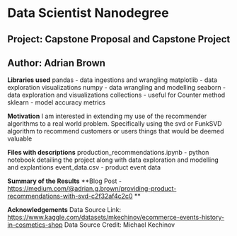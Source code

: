 # Data Scientist Nanodegree
## Project: Capstone Proposal and Capstone Project
## Author: Adrian Brown

**Libraries used**
pandas - data ingestions and wrangling
matplotlib - data exploration visualizations
numpy - data wrangling and modelling
seaborn - data exploration and visualizations
collections - useful for Counter method
sklearn - model accuracy metrics

**Motivation**
I am interested in extending my use of the recommender algorithms to a real world problem.  Specifically using the svd or FunkSVD algorithm
to recommend customers or users things that would be deemed valuable

**Files with descriptions**
production_recommendations.ipynb - python notebook detailing the project along with data exploration and modelling and explantions
event_data.csv - product event data

**Summary of the Results**
**Blog Post - https://medium.com/@adrian.g.brown/providing-product-recommendations-with-svd-c2f32af4c2c0 **

**Acknowledgements**
Data Source Link:  https://www.kaggle.com/datasets/mkechinov/ecommerce-events-history-in-cosmetics-shop
Data Source Credit:  Michael Kechinov
